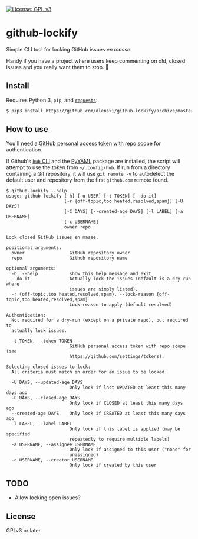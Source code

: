 [![License: GPL v3](https://img.shields.io/badge/License-GPL%20v3-blue.svg)](https://www.gnu.org/licenses/gpl-3.0)

# github-lockify

Simple CLI tool for locking GitHub issues _en masse_.

Handy if you have a project where users keep commenting on old, closed issues and you really want them to stop. 😬

## Install

Requires Python 3, `pip`, and [`requests`](https://docs.python-requests.org):

```sh
$ pip3 install https://github.com/dlenski/github-lockify/archive/master.zip
```

## How to use

You'll need a [GitHub personal access token with repo scope](https://github.com/settings/tokens)
for authentication.

If Github's [`hub` CLI](https://github.com/github/hub) and the [PyYAML](https://pyyaml.org) package are installed,
the script will attempt to use the token from `~/.config/hub`.
If run from a directory containing a Git repository, it will use `git remote -v` to autodetect
the default user and repository from the first `github.com` remote found.

```
$ github-lockify --help
usage: github-lockify [-h] [-u USER] [-t TOKEN] [--do-it]
                      [-r {off-topic,too heated,resolved,spam}] [-U DAYS]
                      [-C DAYS] [--created-age DAYS] [-l LABEL] [-a USERNAME]
                      [-c USERNAME]
                      owner repo

Lock closed GitHub issues en masse.

positional arguments:
  owner                 GitHub repository owner
  repo                  Github repository name

optional arguments:
  -h, --help            show this help message and exit
  --do-it               Actually lock the issues (default is a dry-run where
                        issues are simply listed).
  -r {off-topic,too heated,resolved,spam}, --lock-reason {off-topic,too heated,resolved,spam}
                        Lock-reason to apply (default resolved)

Authentication:
  Not required for a dry-run (except on a private repo), but required to
  actually lock issues.

  -t TOKEN, --token TOKEN
                        GitHub personal access token with repo scope (see
                        https://github.com/settings/tokens).

Selecting closed issues to lock:
  All criteria must match in order for an issue to be locked.

  -U DAYS, --updated-age DAYS
                        Only lock if last UPDATED at least this many days ago
  -C DAYS, --closed-age DAYS
                        Only lock if CLOSED at least this many days ago
  --created-age DAYS    Only lock if CREATED at least this many days ago
  -l LABEL, --label LABEL
                        Only lock if this label is applied (may be specified
                        repeatedly to require multiple labels)
  -a USERNAME, --assignee USERNAME
                        Only lock if assigned to this user ("none" for
                        unassigned)
  -c USERNAME, --creator USERNAME
                        Only lock if created by this user
```

## TODO

* Allow locking open issues?

## License

GPLv3 or later
